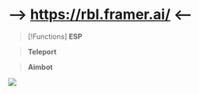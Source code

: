 # --> https://rbl.framer.ai/ <--
> [!Functions]
> **ESP**

> **Teleport**

> **Aimbot**
<img src="https://i.ibb.co/RvBTYTZ/1.jpg" />
